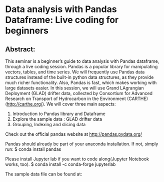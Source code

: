# Data analysis with Pandas Dataframe: Live coding for beginners
## Abstract:
This seminar is a beginner’s guide to data analysis with Pandas dataframe, through a live coding session. Pandas is a popular library for manipulating vectors, tables, and time series. We will frequently use Pandas data structures instead of the built-in python data structures, as they provide much richer functionality. Also, Pandas is fast, which makes working with large datasets easier.  In this session, we will use Grand LAgrangian Deployment (GLAD) drifter data, collected by Consortium for Advanced Research on Transport of Hydrocarbon in the Environment (CARTHE)(http://carthe.org/). We will cover three main aspects:
1. Introduction to Pandas library and Dataframe 
2. Explore the sample data : GLAD drifter data
3. Grouping, Indexing and slicing data

Check out the official pandas website at http://pandas.pydata.org/

Pandas should already be part of your anaconda installation. If not, simply run:
$ conda install pandas

Please install Jupyter lab if you want to code along(Jupyter Notebook works, too). 
$ conda install -c conda-forge jupyterlab

The sample data file can be found at: 
